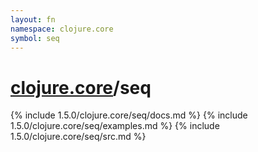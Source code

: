 ```yaml
---
layout: fn
namespace: clojure.core
symbol: seq
---
```


# [clojure.core](../)/seq

{% include 1.5.0/clojure.core/seq/docs.md %}
{% include 1.5.0/clojure.core/seq/examples.md %}
{% include 1.5.0/clojure.core/seq/src.md %}

